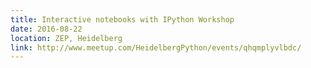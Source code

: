 ```yaml
---
title: Interactive notebooks with IPython Workshop
date: 2016-08-22
location: ZEP, Heidelberg
link: http://www.meetup.com/HeidelbergPython/events/qhqmplyvlbdc/
---
```


